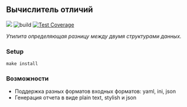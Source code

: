 ## Вычислитель отличий
<a href="https://codeclimate.com/github/shulga1/backend-project-lvl2/maintainability"><img src="https://api.codeclimate.com/v1/badges/72fcc0bae0735cda4844/maintainability" /></a>
![build](https://github.com/shulga1/backend-project-lvl2/workflows/build/badge.svg)
[![Test Coverage](https://api.codeclimate.com/v1/badges/72fcc0bae0735cda4844/test_coverage)](https://codeclimate.com/github/shulga1/backend-project-lvl2/test_coverage)

_Утилита определяющая разницу между двумя структурами данных._

### Setup
  `make install`

### Возможности
* Поддержка разных форматов входных форматов: yaml, ini, json
* Генерация отчета в виде plain text, stylish и json